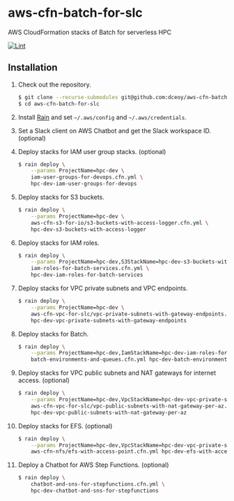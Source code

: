 aws-cfn-batch-for-slc
=====================

AWS CloudFormation stacks of Batch for serverless HPC

[![Lint](https://github.com/dceoy/aws-cfn-batch-for-slc/actions/workflows/lint.yml/badge.svg)](https://github.com/dceoy/aws-cfn-batch-for-slc/actions/workflows/lint.yml)

Installation
------------

1.  Check out the repository.

    ```sh
    $ git clone --recurse-submodules git@github.com:dceoy/aws-cfn-batch-for-slc.git
    $ cd aws-cfn-batch-for-slc
    ```

2.  Install [Rain](https://github.com/aws-cloudformation/rain) and set `~/.aws/config` and `~/.aws/credentials`.

3.  Set a Slack client on AWS Chatbot and get the Slack workspace ID. (optional)

4.  Deploy stacks for IAM user group stacks. (optional)

    ```sh
    $ rain deploy \
        --params ProjectName=hpc-dev \
        iam-user-groups-for-devops.cfn.yml \
        hpc-dev-iam-user-groups-for-devops
    ```

5.  Deploy stacks for S3 buckets.

    ```sh
    $ rain deploy \
        --params ProjectName=hpc-dev \
        aws-cfn-s3-for-io/s3-buckets-with-access-logger.cfn.yml \
        hpc-dev-s3-buckets-with-access-logger
    ```

6.  Deploy stacks for IAM roles.

    ```sh
    $ rain deploy \
        --params ProjectName=hpc-dev,S3StackName=hpc-dev-s3-buckets-with-access-logger \
        iam-roles-for-batch-services.cfn.yml \
        hpc-dev-iam-roles-for-batch-services
    ```

7.  Deploy stacks for VPC private subnets and VPC endpoints.

    ```sh
    $ rain deploy \
        --params ProjectName=hpc-dev \
        aws-cfn-vpc-for-slc/vpc-private-subnets-with-gateway-endpoints.cfn.yml \
        hpc-dev-vpc-private-subnets-with-gateway-endpoints
    ```

8.  Deploy stacks for Batch.

    ```sh
    $ rain deploy \
        --params ProjectName=hpc-dev,IamStackName=hpc-dev-iam-roles-for-batch-services,VpcStackName=hpc-dev-vpc-private-subnets-with-gateway-endpoints \
        batch-environments-and-queues.cfn.yml hpc-dev-batch-environments-and-queues
    ```

9.  Deploy stacks for VPC public subnets and NAT gateways for internet access. (optional)

    ```sh
    $ rain deploy \
        --params ProjectName=hpc-dev,VpcStackName=hpc-dev-vpc-private-subnets-with-gateway-endpoints \
        aws-cfn-vpc-for-slc/vpc-public-subnets-with-nat-gateway-per-az.cfn.yml \
        hpc-dev-vpc-public-subnets-with-nat-gateway-per-az
    ```

10. Deploy stacks for EFS. (optional)

    ```sh
    $ rain deploy \
        --params ProjectName=hpc-dev,VpcStackName=hpc-dev-vpc-private-subnets-with-gateway-endpoints \
        aws-cfn-nfs/efs-with-access-point.cfn.yml hpc-dev-efs-with-access-point
    ```

11. Deploy a Chatbot for AWS Step Functions. (optional)

    ```sh
    $ rain deploy \
        chatbot-and-sns-for-stepfunctions.cfn.yml \
        hpc-dev-chatbot-and-sns-for-stepfunctions
    ```
